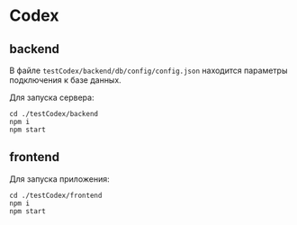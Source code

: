 # Codex

## backend

В файле `testCodex/backend/db/config/config.json` находится параметры подключения к базе данных.

Для запуска сервера:

```
cd ./testCodex/backend
npm i
npm start
```

## frontend

Для запуска приложения:

```
cd ./testCodex/frontend
npm i
npm start
```

